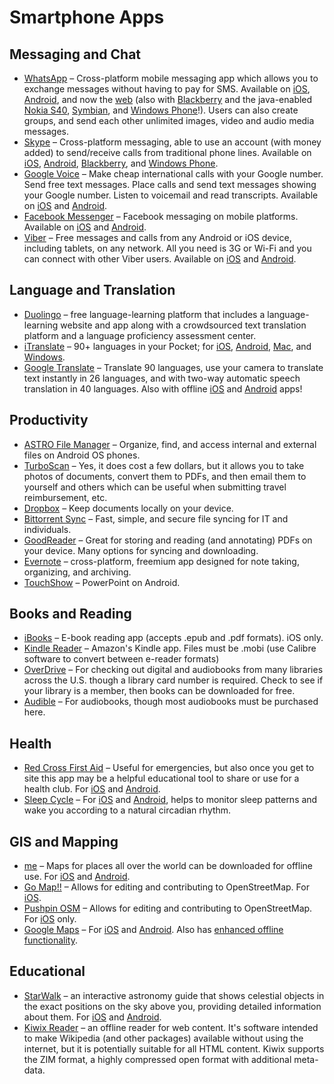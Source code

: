 # Smartphone Apps

## Messaging and Chat

- [WhatsApp](https://www.whatsapp.com/) – Cross-platform mobile messaging app which allows you to exchange messages without having to pay for SMS. Available on [iOS](https://www.whatsapp.com/appstore/), [Android](https://www.whatsapp.com/android/), and now the [web](https://web.whatsapp.com/) (also with [Blackberry](https://www.whatsapp.com/appworld/) and the java-enabled [Nokia S40](https://www.whatsapp.com/s40/), [Symbian](https://www.whatsapp.com/nokia/), and [Windows Phone](https://www.whatsapp.com/wp/)!). Users can also create groups, and send each other unlimited images, video and audio media messages.
- [Skype](http://www.skype.com/en/) – Cross-platform messaging, able to use an account (with money added) to send/receive calls from traditional phone lines. Available on [iOS](http://www.skype.com/en/download-skype/skype-for-iphone.sms_true/), [Android](http://www.skype.com/en/download-skype/skype-for-android.sms_true/), [Blackberry](http://www.skype.com/en/download-skype/skype-for-blackberry.sms_true/), and [Windows Phone](http://www.skype.com/en/download-skype/skype-for-windows-phone.sms_true/).
- [Google Voice](https://www.google.com/voice) – Make cheap international calls with your Google number. Send free text messages. Place calls and send text messages showing your Google number. Listen to voicemail and read transcripts. Available on [iOS](https://itunes.apple.com/us/app/google-voice/id318698524?mt=8) and [Android](https://play.google.com/store/apps/details?id=com.google.android.apps.googlevoice).
- [Facebook Messenger](https://www.messenger.com/) – Facebook messaging on mobile platforms. Available on [iOS](https://itunes.apple.com/us/app/messenger/id454638411?mt=8) and [Android](https://play.google.com/store/apps/details?id=com.facebook.orca).
- [Viber](http://www.viber.com/) – Free messages and calls from any Android or iOS device, including tablets, on any network. All you need is 3G or Wi-Fi and you can connect with other Viber users. Available on [iOS](http://www.viber.com/en/#iphone) and [Android](http://www.viber.com/en/#android).

## Language and Translation

- [Duolingo](https://www.duolingo.com/) – free language-learning platform that includes a language-learning website and app along with a crowdsourced text translation platform and a language proficiency assessment center.
- [iTranslate](http://itranslateapp.com/) – 90+ languages in your Pocket; for [iOS](https://itunes.apple.com/app/id288113403), [Android](https://play.google.com/store/apps/details?id=at.nk.tools.iTranslate), [Mac](https://itunes.apple.com/app/itranslate-translator-dictionary/id884952790?mt=12), and [Windows](https://www.microsoft.com/en-us/store/apps/itranslate-translator-dictionary/9wzdncrfjcpc).
- [Google Translate](http://translate.google.com/) – Translate 90 languages, use your camera to translate text instantly in 26 languages, and with two-way automatic speech translation in 40 languages. Also with offline [iOS](https://itunes.apple.com/us/app/google-translate/id414706506?mt=8) and [Android](https://play.google.com/store/apps/details?id=com.google.android.apps.translate) apps!

## Productivity

- [ASTRO File Manager](https://play.google.com/store/apps/details?id=com.metago.astro) – Organize, find, and access internal and external files on Android OS phones.
- [TurboScan](http://turboscanapp.com/) – Yes, it does cost a few dollars, but it allows you to take photos of documents, convert them to PDFs, and then email them to yourself and others which can be useful when submitting travel reimbursement, etc.
- [Dropbox](http://dropbox.com/) – Keep documents locally on your device.
- [Bittorrent Sync](https://www.getsync.com/) – Fast, simple, and secure file syncing for IT and individuals.
- [GoodReader](http://www.goodreader.com/) – Great for storing and reading (and annotating) PDFs on your device. Many options for syncing and downloading.
- [Evernote](https://evernote.com/) – cross-platform, freemium app designed for note taking, organizing, and archiving.
- [TouchShow](http://en.whytouch.com/touchshow-android.html) – PowerPoint on Android.

## Books and Reading

- [iBooks](http://www.apple.com/ibooks/) – E-book reading app (accepts .epub and .pdf formats). iOS only.
- [Kindle Reader](https://read.amazon.com/) – Amazon's Kindle app. Files must be .mobi (use Calibre software to convert between e-reader formats)
- [OverDrive](https://www.overdrive.com/) – For checking out digital and audiobooks from many libraries across the U.S. though a library card number is required. Check to see if your library is a member, then books can be downloaded for free.
- [Audible](http://www.audible.com/) – For audiobooks, though most audiobooks must be purchased here.

## Health

- [Red Cross First Aid](http://www.redcross.org/mobile-apps/first-aid-app) – Useful for emergencies, but also once you get to site this app may be a helpful educational tool to share or use for a health club. For [iOS](https://itunes.apple.com/US/app/first-aid-by-american-red-cross/id529160691?mt=8) and [Android](https://play.google.com/store/apps/details?id=com.cube.arc.fa).
- [Sleep Cycle](http://www.sleepcycle.com/) – For [iOS](https://itunes.apple.com/app/apple-store/id320606217?pt=63263) and [Android](https://play.google.com/store/apps/details?id=com.northcube.sleepcycle), helps to monitor sleep patterns and wake you according to a natural circadian rhythm.

## GIS and Mapping

- [me](http://maps.me/en/home) – Maps for places all over the world can be downloaded for offline use. For [iOS](http://maps.me/iphone-app-pro) and [Android](https://play.google.com/store/apps/details?id=com.mapswithme.maps.pro).
- [Go Map!!](http://wiki.openstreetmap.org/wiki/Go_Map!!) – Allows for editing and contributing to OpenStreetMap. For [iOS](https://itunes.apple.com/WebObjects/MZStore.woa/wa/viewSoftware?id=592990211).
- [Pushpin OSM](http://www.pushpinosm.org/) – Allows for editing and contributing to OpenStreetMap. For [iOS](https://itunes.apple.com/us/app/pushpin-osm/id565850639?mt=8) only.
- [Google Maps](http://maps.google.com/) – For [iOS](https://itunes.apple.com/us/app/google-maps/id585027354) and [Android](https://play.google.com/store/apps/details?id=com.google.android.apps.maps). Also has [enhanced offline functionality](https://support.google.com/gmm/answer/6291838?hl=en).

## Educational

- [StarWalk](http://vitotechnology.com/star-walk.html) – an interactive astronomy guide that shows celestial objects in the exact positions on the sky above you, providing detailed information about them. For [iOS](https://itunes.apple.com/app/id295430577?) and [Android](https://play.google.com/store/apps/details?id=com.vitotechnology.StarWalk).
- [Kiwix Reader](http://www.kiwix.org/) – an offline reader for web content. It's software intended to make Wikipedia (and other packages) available without using the internet, but it is potentially suitable for all HTML content. Kiwix supports the ZIM format, a highly compressed open format with additional meta-data.